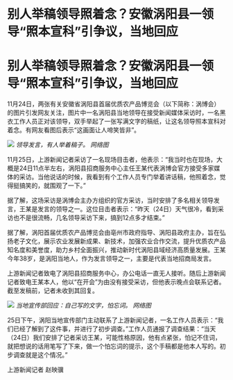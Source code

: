 # 别人举稿领导照着念？安徽涡阳县一领导“照本宣科”引争议，当地回应

# 别人举稿领导照着念？安徽涡阳县一领导“照本宣科”引争议，当地回应

11月24日，两张有关安徽省涡阳县首届优质农产品博览会（以下简称：涡博会）的图片引发网友关注，图片中一名涡阳县当地领导在接受新闻媒体采访时，一名黑衣工作人员正对该领导，双手举起了一张写满文字的稿纸，让这名领导照本宣科对着念。有网友看图后表示“这画面让人啼笑皆非”。

![](https://inews.gtimg.com/om_bt/O_p8N83ukJpalDBPCGhQmsR1FS7OaddYV5PpgJc6wEoG8AA/1000)
_领导发言，有人举着稿子。 网络图_

11月25日，上游新闻记者采访了一名现场目击者，他表示：“我当时也在现场，大概是24日11点半左右，涡阳县招商服务中心主任王某代表涡博会官方接受多家媒体的采访。当他说话的时候，我看到有个工作人员专门举着讲话稿，他照着念，觉得挺搞笑的，就围观了一下。”

据了解，这场采访是涡博会主办方组织的官方采访，当时安排了多名相关领导发言，王某是发言的领导之一。这位目击者表示：“昨天（24日）天气很冷，看到采访也不是很流畅，几名领导采访下来，搞到12点多才结束。”

据了解，涡阳首届优质农产品博览会由亳州市政府指导、涡阳县政府主办，旨在弘扬老子文化，展示农业发展新成果、新技术，加强农业合作交流，提升优质农产品知名度和美誉度，助力乡村全面振兴，推动新时代涡阳县域经济高质量发展。王某今年38岁，是涡阳当地人，作为发言领导之一，主要是代表当地招商局发言。

上游新闻记者致电了涡阳县招商服务中心，办公电话一直无人接听。随后上游新闻记者致电王某本人，他以“在开会”为由没有接受采访，但他表示晚点会联系记者。截至发稿前，记者未收到其回复。

![](https://inews.gtimg.com/om_bt/OGpnPIzTFkwFrvJ8Rk0v6yhuUNwSrjmG1f_Mwl6AhJTx4AA/1000)
_当地宣传部回应：自己写的文字，怕忘词。 网络图_

25日下午，涡阳当地宣传部门主动联系了上游新闻记者，一名工作人员表示：“我们已经了解到了这件事，并进行了初步调查。”工作人员通报了调查结果：“当天（24日）我们安排了记者采访王某，可能性格原因，他有点紧张，怕记不住词，就把想说的话用笔写了下来，做一个怕忘词的提示，这个手稿都是他本人写的。初步调查就是这个情况。”

上游新闻记者 赵映骥

